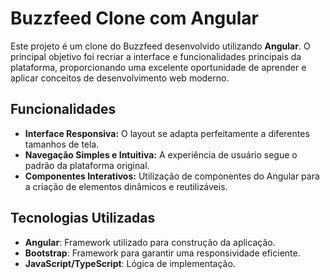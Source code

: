 # Buzzfeed Clone com Angular

Este projeto é um clone do Buzzfeed desenvolvido utilizando **Angular**. O principal objetivo foi recriar a interface e funcionalidades principais da plataforma, proporcionando uma excelente oportunidade de aprender e aplicar conceitos de desenvolvimento web moderno.

## Funcionalidades

- **Interface Responsiva:** O layout se adapta perfeitamente a diferentes tamanhos de tela.
- **Navegação Simples e Intuitiva:** A experiência de usuário segue o padrão da plataforma original.
- **Componentes Interativos:** Utilização de componentes do Angular para a criação de elementos dinâmicos e reutilizáveis.

## Tecnologias Utilizadas

- **Angular**: Framework utilizado para construção da aplicação.
- **Bootstrap**: Framework para garantir uma responsividade eficiente.
- **JavaScript/TypeScript**: Lógica de implementação.
